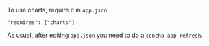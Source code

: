To use charts, require it in `app.json`.

    "requires": ["charts"]

As usual, after editing `app.json` you need to do a `sencha app refresh`.